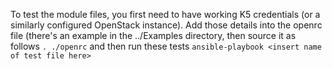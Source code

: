 To test the module files, you first need to have working K5 credentials (or a similarly configured OpenStack instance). Add those details into the openrc file (there's an example in the ../Examples directory, then source it as follows `. ./openrc` and then run these tests `ansible-playbook <insert name of test file here>`
